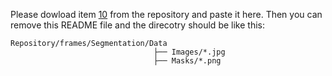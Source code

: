 Please dowload item [10](https://ieee-dataport.org/open-access/aerial-images-pile-fire-detection-using-drones-uavs) from the repository and paste it here.
Then you can remove this README file and the direcotry should be like this:
```
Repository/frames/Segmentation/Data
                                ├── Images/*.jpg
                                ├── Masks/*.png
```
